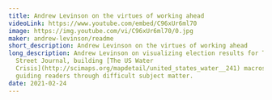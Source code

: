 ```yaml
---
title: Andrew Levinson on the virtues of working ahead
videoLink: https://www.youtube.com/embed/C96xUr6ml70
image: https://img.youtube.com/vi/C96xUr6ml70/0.jpg
maker: andrew-levinson/readme
short_description: Andrew Levinson on the virtues of working ahead
long_description: Andrew Levinson on visualizing election results for The Wall
  Street Journal, building [The US Water
  Crisis](http://scimaps.org/mapdetail/united_states_water__241) macroscope, and
  guiding readers through difficult subject matter.
date: 2021-02-24
---
```

